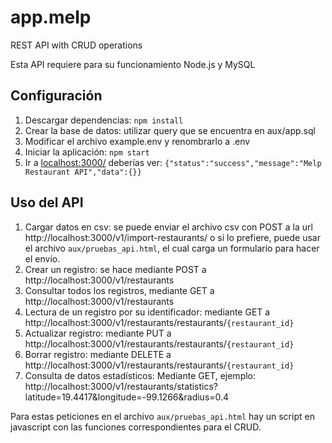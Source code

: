 # app.melp
REST API with CRUD operations

Esta API requiere para su funcionamiento Node.js y MySQL

## Configuración

1. Descargar dependencias: `npm install`
2. Crear la base de datos: utilizar query que se encuentra en aux/app.sql
3. Modificar el archivo example.env y renombrarlo a .env
4. Iniciar la aplicación: `npm start`
5. Ir a [localhost:3000/](http://localhost:3000/) deberías ver: `{"status":"success","message":"Melp Restaurant API","data":{}}`

## Uso del API

1. Cargar datos en csv: se puede enviar el archivo csv con POST a la url http://localhost:3000/v1/import-restaurants/  o si lo prefiere, puede usar el archivo `aux/pruebas_api.html`, el cual carga un formulario para hacer el envío.
2. Crear un registro: se hace mediante POST a http://localhost:3000/v1/restaurants
3. Consultar todos los registros, mediante GET a http://localhost:3000/v1/restaurants
4. Lectura de un registro por su identificador: mediante GET a http://localhost:3000/v1/restaurants/restaurants/`{restaurant_id}`
5. Actualizar registro: mediante PUT a http://localhost:3000/v1/restaurants/restaurants/`{restaurant_id}`
6. Borrar registro: mediante DELETE  a http://localhost:3000/v1/restaurants/restaurants/`{restaurant_id}`
7. Consulta de datos estadísticos: Mediante GET, ejemplo: http://localhost:3000/v1/restaurants/statistics?latitude=19.4417&longitude=-99.1266&radius=0.4

Para estas peticiones en el archivo `aux/pruebas_api.html` hay un script en javascript con las funciones correspondientes para el CRUD.